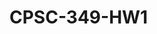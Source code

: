 # CPSC-349-HW1
<!--Lab Week 1 Homework Assingment 
CPSC 349  
# My Information
* Name: Bryant Martinez
* CWID: 886742121
* Email: bryantmartinez322@csu.fullerton.edu
# Instructions
This Coding Assingment requires me to recreate an website based on a video example, it will incorporate many aspects using html and css.
01/22/2025
- Checkin and starter code. 
-->

